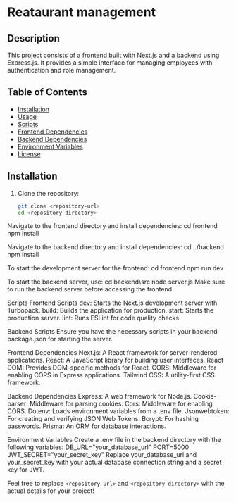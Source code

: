 # Reataurant management

## Description

This project consists of a frontend built with Next.js and a backend using Express.js. It provides a simple interface for managing employees with authentication and role management.

## Table of Contents

- [Installation](#installation)
- [Usage](#usage)
- [Scripts](#scripts)
- [Frontend Dependencies](#frontend-dependencies)
- [Backend Dependencies](#backend-dependencies)
- [Environment Variables](#environment-variables)
- [License](#license)

## Installation

1. Clone the repository:
   ```bash
   git clone <repository-url>
   cd <repository-directory>
Navigate to the frontend directory and install dependencies:
cd frontend
npm install

Navigate to the backend directory and install dependencies:
cd ../backend
npm install

To start the development server for the frontend:
cd frontend
npm run dev

To start the backend server, use:
cd backend\src
node server.js
Make sure to run the backend server before accessing the frontend.

Scripts
Frontend Scripts
dev: Starts the Next.js development server with Turbopack.
build: Builds the application for production.
start: Starts the production server.
lint: Runs ESLint for code quality checks.

Backend Scripts
Ensure you have the necessary scripts in your backend package.json for starting the server.

Frontend Dependencies
Next.js: A React framework for server-rendered applications.
React: A JavaScript library for building user interfaces.
React DOM: Provides DOM-specific methods for React.
CORS: Middleware for enabling CORS in Express applications.
Tailwind CSS: A utility-first CSS framework.

Backend Dependencies
Express: A web framework for Node.js.
Cookie-parser: Middleware for parsing cookies.
Cors: Middleware for enabling CORS.
Dotenv: Loads environment variables from a .env file.
Jsonwebtoken: For creating and verifying JSON Web Tokens.
Bcrypt: For hashing passwords.
Prisma: An ORM for database interactions.

Environment Variables
Create a .env file in the backend directory with the following variables:
DB_URL="your_database_url"
PORT=5000
JWT_SECRET="your_secret_key"
Replace your_database_url and your_secret_key with your actual database connection string and a secret key for JWT.

Feel free to replace `<repository-url>` and `<repository-directory>` with the actual details for your project!
